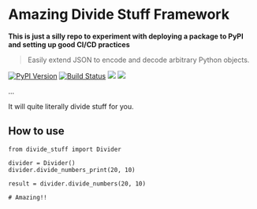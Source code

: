 # Amazing Divide Stuff Framework
**This is just a silly repo to experiment with deploying a package to PyPI and setting up good CI/CD practices**

 > Easily extend JSON to encode and decode arbitrary Python objects.

[![PyPI Version][pypi-image]][pypi-url]
[![Build Status][build-image]][build-url]
[![][stars-image]][stars-url]
[![][versions-image]][versions-url]

...

<!-- Badges: -->

[pypi-image]: https://img.shields.io/pypi/v/divide-stuff
[pypi-url]: https://pypi.org/project/divide-stuff
[build-image]: https://github.com/ts-ingka/divide-stuff/actions/workflows/build.yaml/badge.svg
[build-url]: https://github.com/ts-ingka/divide-stuff/actions/workflows/build.yaml
[stars-image]: https://img.shields.io/github/stars/ts-ingka/divide-stuff/
[stars-url]: https://github.com/ts-ingka/divide-stuff
[versions-image]: https://img.shields.io/pypi/pyversions/divide-stuff/
[versions-url]: https://pypi.org/project/divide-stuff/

It will quite literally divide stuff for you.

## How to use
```
from divide_stuff import Divider

divider = Divider()
divider.divide_numbers_print(20, 10)

result = divider.divide_numbers(20, 10)

# Amazing!!
```
